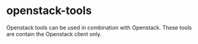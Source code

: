 # openstack-tools
Openstack tools can be used in combination with Openstack. These tools are contain the Openstack client only.
